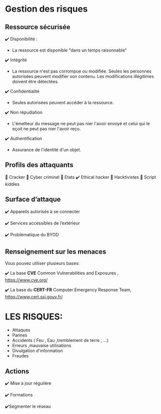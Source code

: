 # Gestion des risques

## Ressource sécurisée

✔️ Disponibilité  :

* La ressource est disponible "dans un temps raisonnable"
  
✔️ Intégrité

* La ressource n'est pas corrompue ou modifiée. Seules les personnes autorisées peuvent modifier son contenu. Les modifications illégitimes doivent être détectées.

✔️ Confidentialité
* Seules autorisées peuvent accéder à la ressource.


✔️ Non répudiation
* L'émetteur du message ne peut pas nier l'avoir envoyé et celui qui le eçoit  ne peut pas nier l'avoir reçu.

✔️ Authentification
* Assurance de l'identité d'un objet.

## Profils des attaquants

🚩 Cracker
🚩 Cyber criminel 
🚩 Etats 
✔️ Ethical hacker
🚩 Hacktivistes
🚩 Script kiddies

## Surface d’attaque

✔️ Appareils autorisés à se connecter

✔️ Services accessibles de l’extérieur

✔️ Problèmatique du BYOD

## Renseignement sur les menaces 

Vous pouvez utiliser plusieurs bases:

✔️ La base **CVE**  Common Vulnerabilities and Exposures , https://www.cve.org/


✔️ La base du **CERT-FR** Computer Emergency Response Team, https://www.cert.ssi.gouv.fr/


# LES RISQUES:
 * Attaques
 * Pannes
 * Accidents ( Feu , Eau ,tremblement de terre , ...)
 * Erreurs ,mauvaise utilisations
 * Divulgation d'information
 * Fraudes

## Actions

✔️ Mise à jour régulière

✔️ Formations

✔️Segmenter le réseau 
